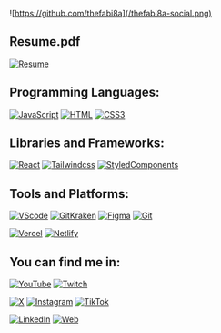 ![https://github.com/thefabi8a](/thefabi8a-social.png)

## Resume.pdf

[![Resume](https://img.shields.io/badge/Resume-EC1C24?style=for-the-badge&logo=adobeacrobatreader&logoColor=white&labelColor=000)](resume.pdf)

## Programming Languages:

[![JavaScript](https://img.shields.io/badge/JavaScript-F7DF1E?style=for-the-badge&logo=javascript&logoColor=white&labelColor=101010)]()
[![HTML](https://img.shields.io/badge/html-E34F26?style=for-the-badge&logo=html5&logoColor=white&labelColor=101010)]()
[![CSS3](https://img.shields.io/badge/css3-1572B6?style=for-the-badge&logo=css3&logoColor=white&labelColor=101010)]()

## Libraries and Frameworks:

[![React](https://img.shields.io/badge/react-61DAFB?style=for-the-badge&logo=react&logoColor=white&labelColor=101010)](https://react.dev/)
[![Tailwindcss](https://img.shields.io/badge/tailwindcss-06B6D4?style=for-the-badge&logo=tailwindcss&logoColor=white&labelColor=101010)](https://tailwindcss.com/)
[![StyledComponents](https://img.shields.io/badge/styled_components-DB7093?style=for-the-badge&logo=styled-components&logoColor=white&labelColor=101010)](https://styled-components.com/)

## Tools and Platforms:

[![VScode](https://img.shields.io/badge/vscode-007ACC?style=for-the-badge&logo=visualstudiocode&logoColor=white&labelColor=101010)](https://code.visualstudio.com/)
[![GitKraken](https://img.shields.io/badge/gitkraken-179287?style=for-the-badge&logo=gitkraken&logoColor=white&labelColor=101010)](https://www.gitkraken.com/)
[![Figma](https://img.shields.io/badge/figma-F24E1E?style=for-the-badge&logo=figma&logoColor=white&labelColor=101010)](https://www.figma.com/)
[![Git](https://img.shields.io/badge/git-F05032?style=for-the-badge&logo=git&logoColor=white&labelColor=101010)](https://git-scm.com/)

[![Vercel](https://img.shields.io/badge/vercel-fff?style=for-the-badge&logo=vercel&logoColor=white&labelColor=000)](https://vercel.com/)
[![Netlify](https://img.shields.io/badge/netlify-00C7B7?style=for-the-badge&logo=netlify&logoColor=white&labelColor=000)](https://www.netlify.com/)

## You can find me in:

[![YouTube](https://img.shields.io/badge/thefabi8a_dev-FF0000?style=for-the-badge&logo=youtube&logoColor=white&labelColor=101010)](https://www.youtube.com/channel/UCy3FaRR8C36BSaltZTP7HPw)
[![Twitch](https://img.shields.io/badge/thefabi8a-9146FF?style=for-the-badge&logo=twitch&logoColor=white&labelColor=101010)](https://twitch.tv/thefabi8a)

[![X](https://img.shields.io/badge/thefabi8adev-FFFFFF?style=for-the-badge&logo=X&logoColor=white&labelColor=000)](https://twitter.com/TheFabi8ADev)
[![Instagram](https://img.shields.io/badge/thefabi8adev-E4405F?style=for-the-badge&logo=instagram&logoColor=white&labelColor=101010)](https://www.instagram.com/thefabi8a.dev/)
[![TikTok](https://img.shields.io/badge/thefabi8a.dev-fff?style=for-the-badge&logo=tiktok&logoColor=white&labelColor=000)](https://tiktok.com/@thefabi8a.dev)

[![LinkedIn](https://img.shields.io/badge/fabian_ochoa-0077B5?style=for-the-badge&logo=linkedin&logoColor=white&labelColor=101010)](https://www.linkedin.com/in/fabian-ochoa)
[![Web](https://img.shields.io/badge/Website-TheFabi8A.dev-fff?style=for-the-badge&logo=dev.to&logoColor=white&labelColor=000)](https://thefabi8a.dev)
